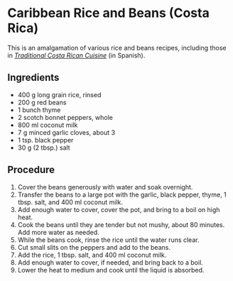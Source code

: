 # Caribbean Rice and Beans (Costa Rica)

This is an amalgamation of various rice and beans recipes, including those in [*Traditional Costa Rican Cuisine*](https://github.com/jvillalobos/Cooking/blob/master/Recipes/cocina-tradicional-costarricense/) (in Spanish).

## Ingredients

* 400 g long grain rice, rinsed
* 200 g red beans
* 1 bunch thyme
* 2 scotch bonnet peppers, whole
* 800 ml coconut milk
* 7 g minced garlic cloves, about 3
* 1 tsp. black pepper
* 30 g (2 tbsp.) salt

## Procedure

1. Cover the beans generously with water and soak overnight.
2. Transfer the beans to a large pot with the garlic, black pepper, thyme, 1 tbsp. salt, and 400 ml coconut milk.
3. Add enough water to cover, cover the pot, and bring to a boil on high heat.
4. Cook the beans until they are tender but not mushy, about 80 minutes. Add more water as needed.
5. While the beans cook, rinse the rice until the water runs clear.
6. Cut small slits on the peppers and add to the beans.
7. Add the rice, 1 tbsp. salt, and 400 ml coconut milk.
8. Add enough water to cover, if needed, and bring back to a boil.
9. Lower the heat to medium and cook until the liquid is absorbed.
